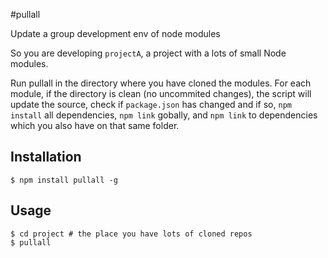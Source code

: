 #pullall

Update a group development env of node modules

So you are developing `projectA`, a project with a lots of small Node modules.

Run pullall in the directory where you have cloned the modules.
For each module, if the directory is clean (no uncommited changes),
the script will update the source, check if `package.json` has
changed and if so, `npm install` all dependencies, `npm link` gobally, and
`npm link` to dependencies which you also have on that same folder.

## Installation

    $ npm install pullall -g

## Usage

    $ cd project # the place you have lots of cloned repos
    $ pullall

